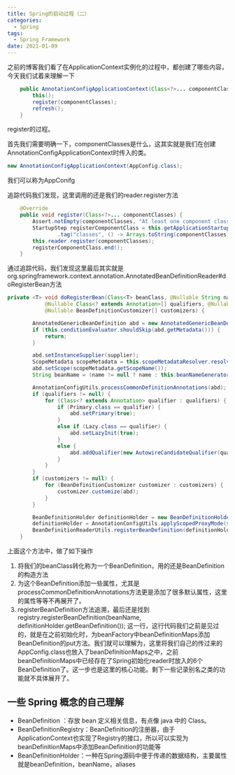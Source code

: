 ```yaml
---
title: Spring的启动过程（二）
categories:
  - Spring
tags:
  - Spring Framework
date: 2021-01-09
---
```


之前的博客我们看了在ApplicationContext实例化的过程中，都创建了哪些内容，今天我们试着来理解一下
```java
	public AnnotationConfigApplicationContext(Class<?>... componentClasses) {
		this();
		register(componentClasses);
		refresh();
	}
```
register的过程。

首先我们需要明确一下，componentClasses是什么，这其实就是我们在创建AnnotationConfigApplicationContext时传入的类。
```java
new AnnotationConfigApplicationContext(AppConfig.class);
```
我们可以称为AppConifg

追踪代码我们发现，这里调用的还是我们的reader.register方法
```java
	@Override
	public void register(Class<?>... componentClasses) {
		Assert.notEmpty(componentClasses, "At least one component class must be specified");
		StartupStep registerComponentClass = this.getApplicationStartup().start("spring.context.component-classes.register")
				.tag("classes", () -> Arrays.toString(componentClasses));
		this.reader.register(componentClasses);
		registerComponentClass.end();
	}
```
通过追踪代码，我们发现这里最后其实就是org.springframework.context.annotation.AnnotatedBeanDefinitionReader#doRegisterBean方法
```java
private <T> void doRegisterBean(Class<T> beanClass, @Nullable String name,
			@Nullable Class<? extends Annotation>[] qualifiers, @Nullable Supplier<T> supplier,
			@Nullable BeanDefinitionCustomizer[] customizers) {

		AnnotatedGenericBeanDefinition abd = new AnnotatedGenericBeanDefinition(beanClass);
		if (this.conditionEvaluator.shouldSkip(abd.getMetadata())) {
			return;
		}

		abd.setInstanceSupplier(supplier);
		ScopeMetadata scopeMetadata = this.scopeMetadataResolver.resolveScopeMetadata(abd);
		abd.setScope(scopeMetadata.getScopeName());
		String beanName = (name != null ? name : this.beanNameGenerator.generateBeanName(abd, this.registry));

		AnnotationConfigUtils.processCommonDefinitionAnnotations(abd);
		if (qualifiers != null) {
			for (Class<? extends Annotation> qualifier : qualifiers) {
				if (Primary.class == qualifier) {
					abd.setPrimary(true);
				}
				else if (Lazy.class == qualifier) {
					abd.setLazyInit(true);
				}
				else {
					abd.addQualifier(new AutowireCandidateQualifier(qualifier));
				}
			}
		}
		if (customizers != null) {
			for (BeanDefinitionCustomizer customizer : customizers) {
				customizer.customize(abd);
			}
		}

		BeanDefinitionHolder definitionHolder = new BeanDefinitionHolder(abd, beanName);
		definitionHolder = AnnotationConfigUtils.applyScopedProxyMode(scopeMetadata, definitionHolder, this.registry);
		BeanDefinitionReaderUtils.registerBeanDefinition(definitionHolder, this.registry);
	}
```
上面这个方法中，做了如下操作
1. 将我们的beanClass转化称为一个BeanDefinition，用的还是BeanDefinition的构造方法
2. 为这个BeanDefinition添加一些属性，尤其是processCommonDefinitionAnnotations方法更是添加了很多默认属性，这里的属性等等不再展开了。
3. registerBeanDefinition方法追溯，最后还是找到registry.registerBeanDefinition(beanName, definitionHolder.getBeanDefinition()); 这一行，这行代码我们之前是见过的，就是在之前初始化时，为beanFactory中beanDefinitionMaps添加BeanDefinition的put方法。我们就可以理解为，这里将我们自己的传过来的AppConfig.class也放入了beanDefinitionMaps之中，之前beanDefinitionMaps中已经存在了Spring初始化reader时放入的6个BeanDefinition了。这一步也是这里的核心功能。剩下一些记录别名之类的功能就不具体展开了。

## 一些 Spring 概念的自己理解

- BeanDefinition ：存放 bean 定义相关信息，有点像 java 中的 Class。
- BeanDefinitionRegistry：BeanDefinition的注册器，由于ApplicationContext也实现了Registry的接口，所以可以实现为beanDefinitionMaps中添加BeanDefinition的功能等
- BeanDefinitionHolder：一种在Spring源码中便于传递的数据结构，主要属性就是beanDefinition，beanName，aliases
